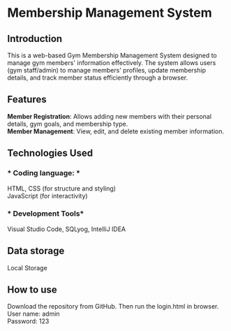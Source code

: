 # Membership Management System

## **Introduction**
This is a web-based Gym Membership Management System designed to manage gym members' information effectively. The system allows users (gym staff/admin) to manage members' profiles, update membership details, and track member status efficiently through a browser.

## **Features** 
**Member Registration**: Allows adding new members with their personal details, gym goals, and membership type.  
**Member Management**: View, edit, and delete existing member information. 

## **Technologies Used** 
### * Coding language: *
HTML, CSS (for structure and styling)  
JavaScript (for interactivity)  

### * Development Tools*
Visual Studio Code, SQLyog, IntelliJ IDEA

## **Data storage**
Local Storage  

## **How to use**
Download the repository from GitHub. Then run the login.html in browser.  
User name: admin  
Password: 123
